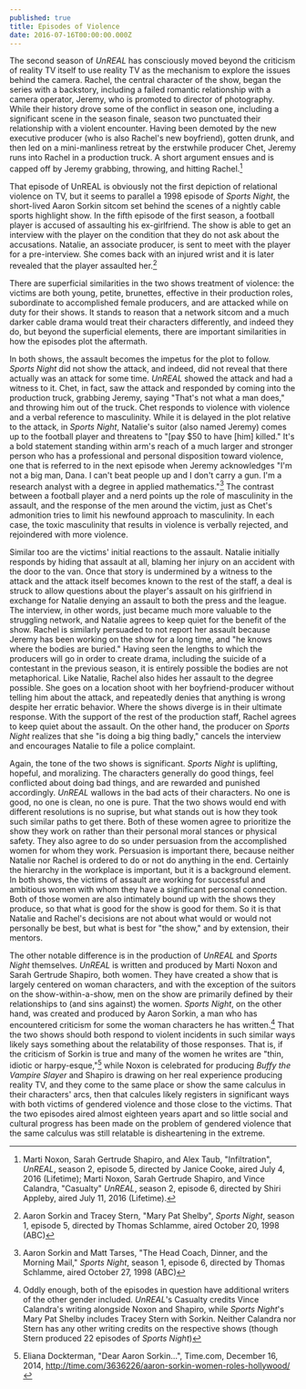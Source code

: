 ```yaml
---
published: true
title: Episodes of Violence
date: 2016-07-16T00:00:00.000Z
---
```

The second season of *UnREAL* has consciously moved beyond the criticism of reality TV itself to use reality TV as the mechanism to explore the issues behind the camera. Rachel, the central character of the show, began the series with a backstory, including a failed romantic relationship with a camera operator, Jeremy, who is promoted to director of photography. While their history drove some of the conflict in season one, including a significant scene in the season finale, season two punctuated their relationship with a violent encounter. Having been demoted by the new executive producer (who is also Rachel's new boyfriend), gotten drunk, and then led on a mini-manliness retreat by the erstwhile producer Chet, Jeremy runs into Rachel in a production truck. A short argument ensues and is capped off by Jeremy grabbing, throwing, and hitting Rachel.[^1]

That episode of UnREAL is obviously not the first depiction of relational violence on TV, but it seems to parallel a 1998 episode of *Sports Night*, the short-lived Aaron Sorkin sitcom set behind the scenes of a nightly cable sports highlight show. In the fifth episode of the first season, a football player is accused of assaulting his ex-girlfriend. The show is able to get an interview with the player on the condition that they do not ask about the accusations. Natalie, an associate producer, is sent to meet with the player for a pre-interview. She comes back with an injured wrist and it is later revealed that the player assaulted her.[^2]

There are superficial similarities in the two shows treatment of violence: the victims are both young, petite, brunettes, effective in their production roles, subordinate to accomplished female producers, and are attacked while on duty for their shows. It stands to reason that a network sitcom and a much darker cable drama would treat their characters differently, and indeed they do, but beyond the superficial elements, there are important similarities in how the episodes plot the aftermath.

In both shows, the assault becomes the impetus for the plot to follow. *Sports Night* did not show the attack, and indeed, did not reveal that there actually was an attack for some time. *UnREAL* showed the attack and had a witness to it. Chet, in fact, saw the attack and responded by coming into the production truck, grabbing Jeremy, saying "That's not what a man does," and throwing him out of the truck. Chet responds to violence with violence and a verbal reference to masculinity. While it is delayed in the plot relative to the attack, in *Sports Night*, Natalie's suitor (also named Jeremy) comes up to the football player and threatens to "[pay $50 to have [him] killed." It's a bold statement standing within arm's reach of a much larger and stronger person who has a professional and personal disposition toward violence, one that is referred to in the next episode when Jeremy acknowledges "I'm not a big man, Dana. I can't beat people up and I don't carry a gun. I'm a research analyst with a degree in applied mathematics."[^3] The contrast between a football player and a nerd points up the role of masculinity in the assault, and the response of the men around the victim, just as Chet's admonition tries to limit his newfound approach to masculinity. In each case, the toxic masculinity that results in violence is verbally rejected, and rejoindered with more violence.

Similar too are the victims' initial reactions to the assault. Natalie initially responds by hiding that assault at all, blaming her injury on an accident with the door to the van. Once that story is undermined by a witness to the attack and the attack itself becomes known to the rest of the staff, a deal is struck to allow questions about the player's assault on his girlfriend in exchange for Natalie denying an assault to both the press and the league. The interview, in other words, just became much more valuable to the struggling network, and Natalie agrees to keep quiet for the benefit of the show. Rachel is similarly persuaded to not report her assault because Jeremy has been working on the show for a long time, and "he knows where the bodies are buried." Having seen the lengths to which the producers will go in order to create drama, including the suicide of a contestant in the previous season, it is entirely possible the bodies are not metaphorical. Like Natalie, Rachel also hides her assault to the degree possible. She goes on a location shoot with her boyfriend-producer without telling him about the attack, and repeatedly denies that anything is wrong despite her erratic behavior. Where the shows diverge is in their ultimate response. With the support of the rest of the production staff, Rachel agrees to keep quiet about the assault. On the other hand, the producer on *Sports Night* realizes that she "is doing a big thing badly," cancels the interview and encourages Natalie to file a police complaint.

Again, the tone of the two shows is significant. *Sports Night* is uplifting, hopeful, and moralizing. The characters generally do good things, feel conflicted about doing bad things, and are rewarded and punished accordingly. *UnREAL* wallows in the bad acts of their characters. No one is good, no one is clean, no one is pure. That the two shows would end with different resolutions is no suprise, but what stands out is how they took such similar paths to get there. Both of these women agree to prioritize the show they work on rather than their personal moral stances or physical safety. They also agree to do so under persuasion from the accomplished women for whom they work. Persuasion is important there, because neither Natalie nor Rachel is ordered to do or not do anything in the end. Certainly the hierarchy in the workplace is important, but it is a background element. In both shows, the victims of assault are working for successful and ambitious women with whom they have a significant personal connection. Both of those women are also intimately bound up with the shows they produce, so that what is good for the show is good for them. So it is that Natalie and Rachel's decisions are not about what would or would not personally be best, but what is best for "the show," and by extension, their mentors.

The other notable difference is in the production of *UnREAL* and *Sports Night* themselves. *UnREAL* is written and produced by Marti Noxon and Sarah Gertrude Shapiro, both women. They have created a show that is largely centered on woman characters, and with the exception of the suitors on the show-within-a-show, men on the show are primarily defined by their relationships to (and sins against) the women. *Sports Night*, on the other hand, was created and produced by Aaron Sorkin, a man who has encountered criticism for some the woman characters he has written.[^4] That the two shows should both respond to violent incidents in such similar ways likely says something about the relatability of those responses. That is, if the criticism of Sorkin is true and many of the women he writes are "thin, idiotic or harpy-esque,"[^5] while Noxon is celebrated for producing *Buffy the Vampire Slayer* and Shapiro is drawing on her real experience producing reality TV, and they come to the same place or show the same calculus in their characters' arcs, then that calcules likely registers in significant ways with both victims of gendered violence and those close to the victims. That the two episodes aired almost eighteen years apart and so little social and cultural progress has been made on the problem of gendered violence that the same calculus was still relatable is disheartening in the extreme. 

[^1]:Marti Noxon, Sarah Gertrude Shapiro, and Alex Taub, "Infiltration", *UnREAL*, season 2, episode 5, directed by Janice Cooke, aired July 4, 2016 (Lifetime); Marti Noxon, Sarah Gertrude Shapiro, and Vince Calandra, "Casualty" *UnREAL*, season 2, episode 6, directed by Shiri Appleby, aired July 11, 2016 (Lifetime).

[^2]:Aaron Sorkin and Tracey Stern, "Mary Pat Shelby", *Sports Night*, season 1, episode 5, directed by Thomas Schlamme, aired October 20, 1998 (ABC)

[^3]:Aaron Sorkin and Matt Tarses, "The Head Coach, Dinner, and the Morning Mail," *Sports Night*, season 1, episode 6, directed by Thomas Schlamme, aired October 27, 1998 (ABC)

[^4]: Oddly enough, both of the episodes in question have additional writers of the other gender included. *UnREAL*'s Casualty credits Vince Calandra's writing alongside Noxon and Shapiro, while *Sports Night*'s Mary Pat Shelby includes Tracey Stern with Sorkin. Neither Calandra nor Stern has any other writing credits on the respective shows (though Stern produced 22 episodes of *Sports Night*)

[^5]:Eliana Dockterman, "Dear Aaron Sorkin...", Time.com, December 16, 2014, http://time.com/3636226/aaron-sorkin-women-roles-hollywood/
